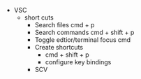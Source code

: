 
- VSC
  - short cuts
    - Search files
      cmd + p
    - Search commands
      cmd + shift + p
    - Toggle edtior/terminal focus
      cmd
    - Create shortcuts
      - cmd + shift + p
      - configure key bindings
    - SCV
      